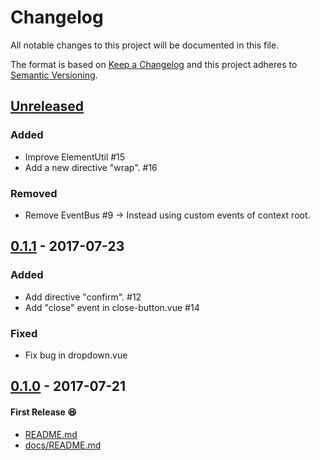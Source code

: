 # Changelog
All notable changes to this project will be documented in this file.

The format is based on [Keep a Changelog](http://keepachangelog.com/en/1.0.0/)
and this project adheres to [Semantic Versioning](http://semver.org/spec/v2.0.0.html).

## [Unreleased]
### Added
- Improve ElementUtil #15
- Add a new directive "wrap". #16

### Removed
- Remove EventBus #9 -> Instead using custom events of context root.

## [0.1.1] - 2017-07-23
### Added
- Add directive "confirm". #12
- Add "close" event in close-button.vue #14

### Fixed
- Fix bug in dropdown.vue

## [0.1.0] - 2017-07-21
#### First Release 😆
- [README.md](README.md)
- [docs/README.md](docs/README.md)

[Unreleased]: https://github.com/archco/moss-ui/compare/v0.1.1...HEAD
[0.1.1]: https://github.com/archco/moss-ui/compare/v0.1.0...v0.1.1
[0.1.0]: https://github.com/archco/moss-ui/compare/fec6b36...v0.1.0
